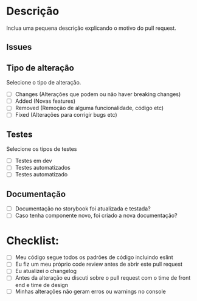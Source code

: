 # Descrição
Inclua uma pequena descrição explicando o motivo do pull request.

## Issues

## Tipo de alteração
Selecione o tipo de alteração.

- [ ] Changes (Alterações que podem ou não haver breaking changes)
- [ ] Added (Novas features)
- [ ] Removed (Remoção de alguma funcionalidade, código etc)
- [ ] Fixed (Alterações para corrigir bugs etc)

## Testes
Selecione os tipos de testes

- [ ] Testes em dev
- [ ] Testes automatizados
- [ ] Testes automatizado

## Documentação
- [ ] Documentação no storybook foi atualizada e testada?
- [ ] Caso tenha componente novo, foi criado a nova documentação?

# Checklist:
- [ ] Meu código segue todos os padrões de código incluindo eslint
- [ ] Eu fiz um meu próprio code review antes de abrir este pull request
- [ ] Eu atualizei o changelog
- [ ] Antes da alteração eu discuti sobre o pull request com o time de front end e time de design
- [ ] Minhas alterações não geram erros ou warnings no console
